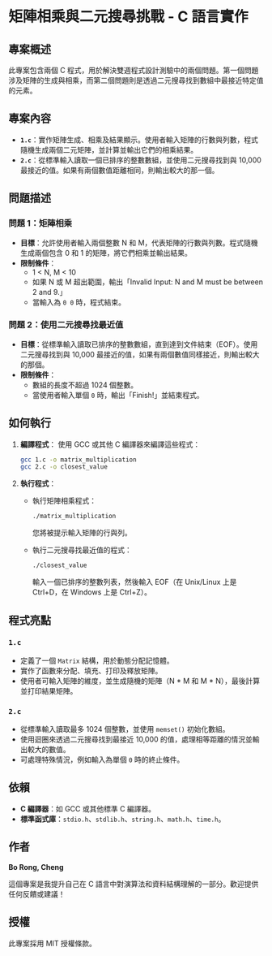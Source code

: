 # 矩陣相乘與二元搜尋挑戰 - C 語言實作

## 專案概述
此專案包含兩個 C 程式，用於解決雙週程式設計測驗中的兩個問題。第一個問題涉及矩陣的生成與相乘，而第二個問題則是透過二元搜尋找到數組中最接近特定值的元素。

## 專案內容
- **`1.c`**：實作矩陣生成、相乘及結果顯示。使用者輸入矩陣的行數與列數，程式隨機生成兩個二元矩陣，並計算並輸出它們的相乘結果。
- **`2.c`**：從標準輸入讀取一個已排序的整數數組，並使用二元搜尋找到與 10,000 最接近的值。如果有兩個數值距離相同，則輸出較大的那一個。

## 問題描述

### 問題 1：矩陣相乘
- **目標**：允許使用者輸入兩個整數 N 和 M，代表矩陣的行數與列數。程式隨機生成兩個包含 0 和 1 的矩陣，將它們相乘並輸出結果。
- **限制條件**：
  - 1 < N, M < 10
  - 如果 N 或 M 超出範圍，輸出「Invalid Input: N and M must be between 2 and 9.」
  - 當輸入為 `0 0` 時，程式結束。

### 問題 2：使用二元搜尋找最近值
- **目標**：從標準輸入讀取已排序的整數數組，直到達到文件結束（EOF）。使用二元搜尋找到與 10,000 最接近的值，如果有兩個數值同樣接近，則輸出較大的那個。
- **限制條件**：
  - 數組的長度不超過 1024 個整數。
  - 當使用者輸入單個 `0` 時，輸出「Finish!」並結束程式。

## 如何執行

1. **編譯程式**：
   使用 GCC 或其他 C 編譯器來編譯這些程式：
   ```sh
   gcc 1.c -o matrix_multiplication
   gcc 2.c -o closest_value
   ```

2. **執行程式**：
   - 執行矩陣相乘程式：
     ```sh
     ./matrix_multiplication
     ```
     您將被提示輸入矩陣的行與列。

   - 執行二元搜尋找最近值的程式：
     ```sh
     ./closest_value
     ```
     輸入一個已排序的整數列表，然後輸入 EOF（在 Unix/Linux 上是 Ctrl+D，在 Windows 上是 Ctrl+Z）。

## 程式亮點

### `1.c`
- 定義了一個 `Matrix` 結構，用於動態分配記憶體。
- 實作了函數來分配、填充、打印及釋放矩陣。
- 使用者可輸入矩陣的維度，並生成隨機的矩陣（N * M 和 M * N），最後計算並打印結果矩陣。

### `2.c`
- 從標準輸入讀取最多 1024 個整數，並使用 `memset()` 初始化數組。
- 使用迴圈來透過二元搜尋找到最接近 10,000 的值，處理相等距離的情況並輸出較大的數值。
- 可處理特殊情況，例如輸入為單個 `0` 時的終止條件。

## 依賴
- **C 編譯器**：如 GCC 或其他標準 C 編譯器。
- **標準函式庫**：`stdio.h`、`stdlib.h`、`string.h`、`math.h`、`time.h`。

## 作者
**Bo Rong, Cheng**

這個專案是我提升自己在 C 語言中對演算法和資料結構理解的一部分。歡迎提供任何反饋或建議！

## 授權
此專案採用 MIT 授權條款。

